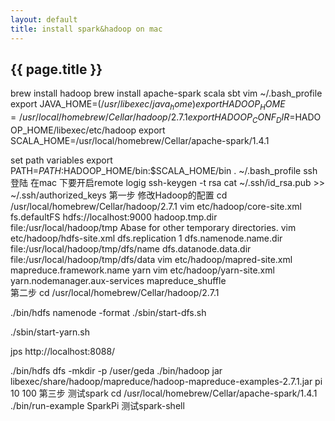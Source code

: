 ```yaml
---
layout: default
title: install spark&hadoop on mac 
---
```


## {{ page.title }}
 brew install hadoop
 brew install apache-spark scala sbt
 vim ~/.bash_profile
export JAVA_HOME=$(/usr/libexec/java_home)
export HADOOP_HOME=/usr/local/homebrew/Cellar/hadoop/2.7.1
export HADOOP_CONF_DIR=$HADOOP_HOME/libexec/etc/hadoop
export SCALA_HOME=/usr/local/homebrew/Cellar/apache-spark/1.4.1

 set path variables
export PATH=$PATH:$HADOOP_HOME/bin:$SCALA_HOME/bin
. ~/.bash_profile
ssh 登陆
在mac 下要开启remote logig
ssh-keygen -t rsa cat ~/.ssh/id_rsa.pub >> ~/.ssh/authorized_keys 
第一步 修改Hadoop的配置
cd  /usr/local/homebrew/Cellar/hadoop/2.7.1
vim etc/hadoop/core-site.xml
<property>
    <name>fs.defaultFS</name>
    <value>hdfs://localhost:9000</value>
  </property>
 <property>
        <name>hadoop.tmp.dir</name>
        <value>file:/usr/local/hadoop/tmp</value>
        <description>Abase for other temporary directories.</description>
    </property>
vim etc/hadoop/hdfs-site.xml
<property>
    <name>dfs.replication</name>
    <value>1</value>
  </property>
<property>
        <name>dfs.namenode.name.dir</name>
        <value>file:/usr/local/hadoop/tmp/dfs/name</value>
    </property>
    <property>
        <name>dfs.datanode.data.dir</name>
        <value>file:/usr/local/hadoop/tmp/dfs/data</value>
    </property>
vim etc/hadoop/mapred-site.xml
<property>
    <name>mapreduce.framework.name</name>
    <value>yarn</value>
  </property>
vim etc/hadoop/yarn-site.xml
     <property>
          <name>yarn.nodemanager.aux-services</name>
              <value>mapreduce_shuffle</value>
             </property>    
第二步 
cd /usr/local/homebrew/Cellar/hadoop/2.7.1 

./bin/hdfs namenode -format
./sbin/start-dfs.sh

./sbin/start-yarn.sh

jps
http://localhost:8088/

./bin/hdfs dfs -mkdir -p /user/geda
./bin/hadoop jar libexec/share/hadoop/mapreduce/hadoop-mapreduce-examples-2.7.1.jar pi 10 100 
第三步 测试spark
cd /usr/local/homebrew/Cellar/apache-spark/1.4.1
./bin/run-example SparkPi
测试spark-shell
